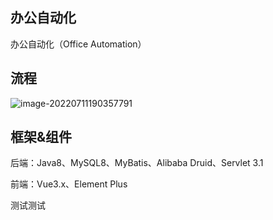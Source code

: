 ## 办公自动化

办公自动化（Office Automation）

## 流程

![image-20220711190357791](http://crazyimg.test.upcdn.net/blog/202207111904887.png)

## 框架&组件

后端：Java8、MySQL8、MyBatis、Alibaba Druid、Servlet 3.1

前端：Vue3.x、Element Plus


测试测试
